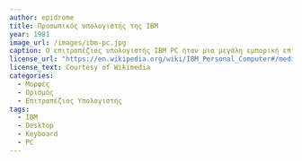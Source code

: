 ```yaml
---
author: epidrome
title: Προσωπικός υπολογιστής της IBM 
year: 1981 
image_url: /images/ibm-pc.jpg
caption: Ο επιτραπέζιος υπολογιστής IBM PC ήταν μια μεγάλη εμπορική επιτυχία σε μια πολύ ανταγωνιστική αγορά από έναν οργανισμό που είχε συνηθίσει να δουλεύει μόνο με κεντρικούς υπολογιστές και κυρίως με εταιρικούς πελάτες και όχι τους τελικούς χρήστες. Τα βασικά συστατικά της επιτυχίας του ήταν η εξαιρετική ποιότητα κατασκευής ειδικά για το πληκτρολόγιο και η μεγάλη διαθεσιμότητα λογισμικού για πολλές διαφορετικές χρήσεις.
license_url: "https://en.wikipedia.org/wiki/IBM_Personal_Computer#/media/File:Ibm_px_xt_color.jpg" 
license_text: Courtesy of Wikimedia 
categories:
  - Μορφές 
  - Ορισμός
  - Επιτραπέζιος Υπολογιστής 
tags:
  - IBM 
  - Desktop
  - Keyboard 
  - PC 
---
```

